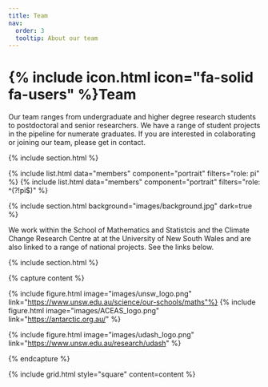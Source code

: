 ```yaml
---
title: Team
nav:
  order: 3
  tooltip: About our team
---
```


# {% include icon.html icon="fa-solid fa-users" %}Team

Our team ranges from undergraduate and higher degree research students to postdoctoral and senior researchers. We have a range of student projects in the pipeline for numerate graduates. If you are interested in colaborating or joining our team, please get in contact. 

{% include section.html %}

{% include list.html data="members" component="portrait" filters="role: pi" %}
{% include list.html data="members" component="portrait" filters="role: ^(?!pi$)" %}

{% include section.html background="images/background.jpg" dark=true %}

We work within the School of Mathematics and Statistcis and the Climate Change Research Centre at at the University of New South Wales and are also linked to a range of national projects. See the links below.

{% include section.html %}

{% capture content %}

{% include figure.html image="images/unsw_logo.png" link="https://www.unsw.edu.au/science/our-schools/maths"%}
{% include figure.html image="images/ACEAS_logo.png" link="https://antarctic.org.au/" %}

{% include figure.html image="images/udash_logo.png" link="https://www.unsw.edu.au/research/udash" %}

{% endcapture %}

{% include grid.html style="square" content=content %}
